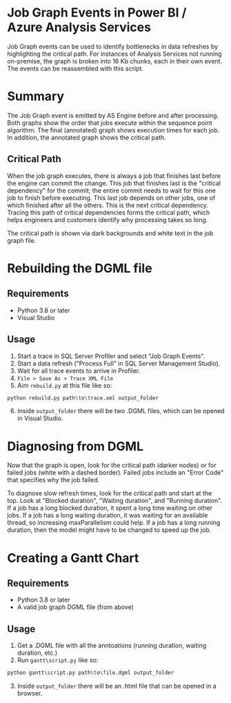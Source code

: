 # Job Graph Events in Power BI / Azure Analysis Services

Job Graph events can be used to identify bottlenecks in data refreshes by highlighting the critical path. For instances of Analysis Services not running on-premise, the graph is broken into 16 Kb chunks, each in their own event. The events can be reassembled with this script. 

# Summary

The Job Graph event is emitted by AS Engine before and after processing. Both graphs show the order that jobs execute within the sequence point algorithm. The final (annotated) graph shows execution times for each job. In addition, the annotated graph shows the critical path.

## Critical Path

When the job graph executes, there is always a job that finishes last before the engine can commit the change. This job that finishes last is the "critical dependency" for the commit; the entire commit needs to wait for this one job to finish before executing. This last job depends on other jobs, one of which finished after all the others. This is the next critical dependency. Tracing this path of critical dependencies forms the critical path, which helps engineers and customers identify why processing takes so long.

The critical path is shown via dark backgrounds and white text in the job graph file.

# Rebuilding the DGML file

## Requirements

* Python 3.8 or later
* Visual Studio

## Usage

1. Start a trace in SQL Server Profiler and select "Job Graph Events".
2. Start a data refresh ("Process Full" in SQL Server Management Studio).
3. Wait for all trace events to arrive in Profiler.
4. `File > Save As > Trace XML File` 
5. Aim `rebuild.py` at this file like so:

```bash
python rebuild.py path\to\trace.xml output_folder
```

6. Inside `output_folder` there will be two .DGML files, which can be opened in Visual Studio.

# Diagnosing from DGML

Now that the graph is open, look for the critical path (darker nodes) or for failed jobs (white with a dashed border). Failed jobs include an "Error Code" that specifies why the job failed.

To diagnose slow refresh times, look for the critical path and start at the top. Look at "Blocked duration", "Waiting duration", and "Running duration". If a job has a long blocked duration, it spent a long time waiting on other jobs. If a job has a long waiting duration, it was waiting for an available thread, so increasing maxParallelism could help. If a job has a long running duration, then the model might have to be changed to speed up the job.

# Creating a Gantt Chart

## Requirements

* Python 3.8 or later
* A valid job graph DGML file (from above)

## Usage

1. Get a .DGML file with all the anntoations (running duration, waiting duration, etc.)
2. Run `gantt\script.py` like so:

```bash
python gantt\script.py path\to\file.dgml output_folder
```

3. Inside `output_folder` there will be an .html file that can be opened in a browser.
